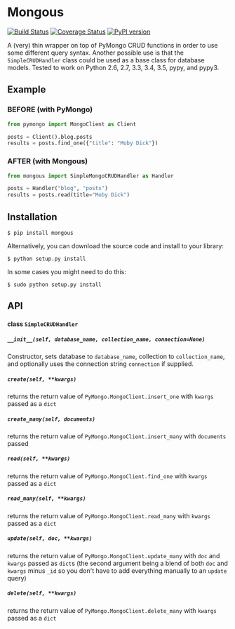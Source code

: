 # Mongous
[![Build Status](https://travis-ci.org/nonproftechie/mongous.svg?branch=master)](https://travis-ci.org/nonproftechie/mongous) [![Coverage Status](https://coveralls.io/repos/github/nonproftechie/mongous/badge.svg?branch=master)](https://coveralls.io/github/nonproftechie/mongous?branch=master) [![PyPI version](https://badge.fury.io/py/mongous.svg)](https://badge.fury.io/py/mongous)  

A (very) thin wrapper on top of PyMongo CRUD functions in order to use some different query syntax.  Another possible use is that the `SimpleCRUDHandler` class could be used as a base class for database models.  Tested to work on Python 2.6, 2.7, 3.3, 3.4, 3.5, pypy, and pypy3.

## Example
### BEFORE (with PyMongo)
```python
from pymongo import MongoClient as Client

posts = Client().blog.posts
results = posts.find_one({"title": "Moby Dick"})
```

### AFTER (with Mongous)
```python
from mongous import SimpleMongoCRUDHandler as Handler

posts = Handler("blog", "posts")
results = posts.read(title="Moby Dick")
```

## Installation
```
$ pip install mongous
```
Alternatively, you can download the source code and install to your library:
```
$ python setup.py install
```
In some cases you might need to do this:
```
$ sudo python setup.py install
```

## API
#### class `SimpleCRUDHandler`
##### `__init__(self, database_name, collection_name, connection=None)`
Constructor, sets database to `database_name`, collection to `collection_name`, and optionally uses the connection string `connection` if supplied.
##### `create(self, **kwargs)`
returns the return value of `PyMongo.MongoClient.insert_one` with `kwargs` passed as a `dict`
##### `create_many(self, documents)`
returns the return value of `PyMongo.MongoClient.insert_many` with `documents` passed
##### `read(self, **kwargs)`
returns the return value of `PyMongo.MongoClient.find_one` with `kwargs` passed as a `dict`
##### `read_many(self, **kwargs)`
returns the return value of `PyMongo.MongoClient.read_many` with `kwargs` passed as a `dict`
##### `update(self, doc, **kwargs)`
returns the return value of `PyMongo.MongoClient.update_many` with `doc` and `kwargs` passed as `dict`s (the second argument being a blend of both `doc` and `kwargs` minus `_id` so you don't have to add everything manually to an `update` query)
##### `delete(self, **kwargs)`
returns the return value of `PyMongo.MongoClient.delete_many` with `kwargs` passed as a `dict`
